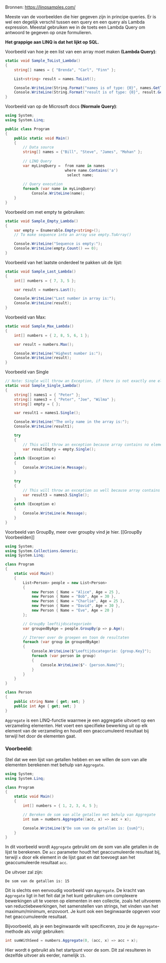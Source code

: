 Bronnen:
https://linqsamples.com/

Meeste van de voorbeelden die hier gegeven zijn in principe queries. Er is wel een degelijk verschil tussen een query en een query als Lambda expression. Meestal gebruiken we in de toets een Lambda Query om antwoord te gegeven op onze formulieren.

**Het grappige aan LINQ is dat het lijkt op SQL.**

Voorbeeld van hoe je een list van een array moet maken **(Lambda Query)**:
```cs
static void Sample_ToList_Lambda()
{
    string[] names = { "Brenda", "Carl", "Finn" };

    List<string> result = names.ToList();

    Console.WriteLine(String.Format("names is of type: {0}", names.GetType().Name));
    Console.WriteLine(String.Format("result is of type: {0}", result.GetType().Name));
}
```

Voorbeeld van op de Microsoft docs **(Normale Query)**:
```cs
using System;
using System.Linq;

public class Program
{
	public static void Main()
	{
		// Data source
		string[] names = {"Bill", "Steve", "James", "Mohan" };
        
		// LINQ Query 
        var myLinqQuery =  from name in names
            			   where name.Contains('a')
            				select name;
        
		// Query execution
        foreach (var name in myLinqQuery)
            Console.WriteLine(name);
	}
}
```

Voorbeeld om met empty te gebruiken:
```cs
static void Sample_Empty_Lambda()
{
    var empty = Enumerable.Empty<string>();
    // To make sequence into an array use empty.ToArray()

    Console.WriteLine("Sequence is empty:");
    Console.WriteLine(empty.Count() == 0);
}
```

Voorbeeld van het laatste onderdeel te pakken uit de lijst:
```cs
static void Sample_Last_Lambda()
{
    int[] numbers = { 7, 3, 5 };

    var result = numbers.Last();

    Console.WriteLine("Last number in array is:");
    Console.WriteLine(result);
}
```

Voorbeeld van Max:
```cs
static void Sample_Max_Lambda()
{
    int[] numbers = { 2, 8, 5, 6, 1 };

    var result = numbers.Max();

    Console.WriteLine("Highest number is:");
    Console.WriteLine(result);
}
```

Voorbeeld van Single
```cs
// Note: Single will throw an Exception, if there is not exactly one element in the array.
static void Sample_Single_Lambda()
{
    string[] names1 = { "Peter" };
    string[] names3 = { "Peter", "Joe", "Wilma" };
    string[] empty = { };

    var result1 = names1.Single();

    Console.WriteLine("The only name in the array is:");
    Console.WriteLine(result1);

    try
    {
        // This will throw an exception because array contains no elements
        var resultEmpty = empty.Single();
    }
    catch (Exception e)
    {
        Console.WriteLine(e.Message);
    }

    try
    {
        // This will throw an exception as well because array contains more than one element
        var result3 = names3.Single();
    }
    catch (Exception e)
    {
        Console.WriteLine(e.Message);
    }
}
```

Voorbeeld van GroupBy, meer over groupby vind je hier. [[GroupBy Voorbeelden]]
```cs
using System;
using System.Collections.Generic;
using System.Linq;

class Program
{
    static void Main()
    {
        List<Person> people = new List<Person>
        {
            new Person { Name = "Alice", Age = 25 },
            new Person { Name = "Bob", Age = 30 },
            new Person { Name = "Charlie", Age = 25 },
            new Person { Name = "David", Age = 30 },
            new Person { Name = "Eve", Age = 20 }
        };

        // GroupBy leeftijdscategorieën
        var groupedByAge = people.GroupBy(p => p.Age);

        // Itereer over de groepen en toon de resultaten
        foreach (var group in groupedByAge)
        {
            Console.WriteLine($"Leeftijdscategorie: {group.Key}");
            foreach (var person in group)
            {
                Console.WriteLine($"- {person.Name}");
            }
        }
    }
}

class Person
{
    public string Name { get; set; }
    public int Age { get; set; }
}
```

`Aggregate` is een LINQ-functie waarmee je een aggregatie uitvoert op een verzameling elementen. Het voert een specifieke bewerking uit op elk element van de verzameling en houdt een geaccumuleerd resultaat bij terwijl het door de elementen gaat.

### Voorbeeld:

Stel dat we een lijst van getallen hebben en we willen de som van alle elementen berekenen met behulp van `Aggregate`.

```csharp
using System;
using System.Linq;

class Program
{
    static void Main()
    {
        int[] numbers = { 1, 2, 3, 4, 5 };

        // Bereken de som van alle getallen met behulp van Aggregate
        int sum = numbers.Aggregate((acc, x) => acc + x);

        Console.WriteLine($"De som van de getallen is: {sum}");
    }
}
```

In dit voorbeeld wordt `Aggregate` gebruikt om de som van alle getallen in de lijst te berekenen. De `acc` parameter houdt het geaccumuleerde resultaat bij, terwijl `x` door elk element in de lijst gaat en dat toevoegt aan het geaccumuleerde resultaat `acc`.

De uitvoer zal zijn:

```
De som van de getallen is: 15
```

Dit is slechts een eenvoudig voorbeeld van `Aggregate`. De kracht van `Aggregate` ligt in het feit dat je het kunt gebruiken om complexere bewerkingen uit te voeren op elementen in een collectie, zoals het uitvoeren van reductiebewerkingen, het samenstellen van strings, het vinden van het maximum/minimum, enzovoort. Je kunt ook een beginwaarde opgeven voor het geaccumuleerde resultaat.

Bijvoorbeeld, als je een beginwaarde wilt specificeren, zou je de `Aggregate`-methode als volgt gebruiken:

```csharp
int sumWithSeed = numbers.Aggregate(0, (acc, x) => acc + x);
```

Hier wordt `0` gebruikt als het startpunt voor de som. Dit zal resulteren in dezelfde uitvoer als eerder, namelijk `15`.